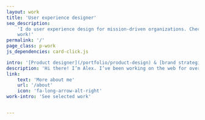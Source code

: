 ```yaml
---
layout: work
title: 'User experience designer'
seo_description:
    'I do user experience design for mission-driven organizations. Check out my
    work!'
permalink: '/'
page_class: p-work
js_dependencies: card-click.js

intro: '[Product designer](/portfolio/product-design) & [brand strategist](/portfolio/marketing), driven by a desire to contribute to meaningful work.'
description: 'Hi there! I’m Alex. I’ve been working on the web for over seven years and currently work as a User Experience Designer and the Marketing Lead at Azavea.'
link:
    text: 'More about me'
    url: '/about'
    icon: 'fa-long-arrow-alt-right'
work-intro: 'See selected work'


---
```

